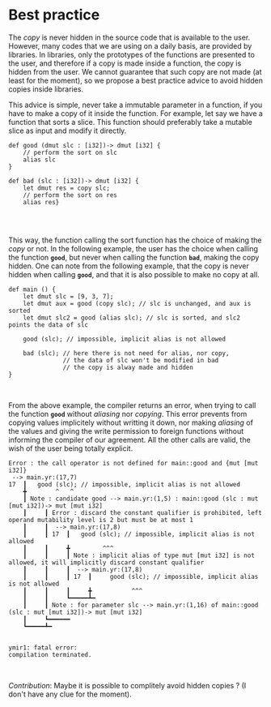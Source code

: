 # Best practice

The *copy* is never hidden in the source code that is available to the
user. However, many codes that we are using on a daily basis, are
provided by libraries. In libraries, only the prototypes of the
functions are presented to the user, and therefore if a copy is made
inside a function, the copy is hidden from the user. We cannot
guarantee that such copy are not made (at least for the moment), so we
propose a best practice advice to avoid hidden copies inside
libraries.

This advice is simple, never take a immutable parameter in a function,
if you have to make a copy of it inside the function. For example, let
say we have a function that sorts a slice. This function should
preferably take a mutable slice as input and modify it directly.

```ymir
def good (dmut slc : [i32])-> dmut [i32] {
	// perform the sort on slc
	alias slc
}

def bad (slc : [i32])-> dmut [i32] {
	let dmut res = copy slc;
	// perform the sort on res
	alias res}
	
```
<br>

This way, the function calling the sort function has the choice of
making the *copy* or not. In the following example, the user has the
choice when calling the function **`good`**, but never when calling
the function **`bad`**, making the copy hidden. One can note from the
following example, that the copy is never hidden when calling
**`good`**, and that it is also possible to make no copy at all.

```ymir
def main () {
	let dmut slc = [9, 3, 7];
	let dmut aux = good (copy slc); // slc is unchanged, and aux is sorted
	let dmut slc2 = good (alias slc); // slc is sorted, and slc2 points the data of slc
	
	good (slc); // impossible, implicit alias is not allowed
	
	bad (slc); // here there is not need for alias, nor copy, 
		       // the data of slc won't be modified in bad
	           // the copy is alway made and hidden
}
```

<br>

From the above example, the compiler returns an error, when trying to
call the function **`good`** without *aliasing* nor *copying*. This
error prevents from copying values implicitely without writting it
down, nor making *aliasing* of the values and giving the write
permission to foreign functions without informing the compiler of our
agreement. All the other calls are valid, the wish of the user being
totally explicit.

```error
Error : the call operator is not defined for main::good and {mut [mut i32]}
 --> main.yr:(17,7)
17  ┃ 	good (slc); // impossible, implicit alias is not allowed
    ╋ 	     ^   ^
    ┃ Note : candidate good --> main.yr:(1,5) : main::good (slc : mut [mut i32])-> mut [mut i32]
    ┃     ┃ Error : discard the constant qualifier is prohibited, left operand mutability level is 2 but must be at most 1
    ┃     ┃  --> main.yr:(17,8)
    ┃     ┃ 17  ┃ 	good (slc); // impossible, implicit alias is not allowed
    ┃     ┃     ╋ 	      ^^^
    ┃     ┃     ┃ Note : implicit alias of type mut [mut i32] is not allowed, it will implicitly discard constant qualifier
    ┃     ┃     ┃  --> main.yr:(17,8)
    ┃     ┃     ┃ 17  ┃ 	good (slc); // impossible, implicit alias is not allowed
    ┃     ┃     ┃     ╋ 	      ^^^
    ┃     ┃     ┗━━━━━┻━ 
    ┃     ┃ Note : for parameter slc --> main.yr:(1,16) of main::good (slc : mut [mut i32])-> mut [mut i32]
    ┃     ┗━━━━━━ 
    ┗━━━━━┻━ 


ymir1: fatal error: 
compilation terminated.
```

<br>

*Contribution*: Maybe it is possible to complitely avoid hidden copies ? (I don't have any clue for the moment).
